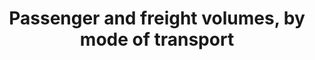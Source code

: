 ---
actual_indicator_available: 'Passenger Data: Passenger-kilometers by mode in millions;
  Freight Data - Metric tonnage of freight shipments by mode in millions.  '
actual_indicator_available_description: 'Passenger Data: Number of passengers multiplied
  by number of kilometers traveled; Freight Data: Tonnage of total freight shipped'
comments_and_limitations: Rail passenger-kilometer data are Amtrak only.  Commuter
  rail, light rail and subways are included under transit.  Amtrak data are a sum
  of the passenger-kilometer data for the twelve months of each calendar year.  Air
  passenger-kilometer data are for certified air carriers in domestic service.
computation_units: Passenger-kilometers, metric tonnes
data_non_statistical: false
date_metadata_updated: October 2017
date_of_national_source_publication: Passenger - July 2017, Freight - April 2017
disaggregation_categories: Mode of transportation
disaggregation_geography: United States - Passenger data includes travel in the United
  States.  Freight data includes domestic shipments and the U.S. portion of foreign
  shipments.
goal_meta_link: http://unstats.un.org/sdgs/files/metadata-compilation/Metadata-Goal-9.pdf
graph: longitudinal
graph_title: US Passenger-Kilometers by Air in Millions
graph_type: line
has_metadata: true
indicator: 9.1.2
indicator_definition: 'Average parcel shipping time/parcel shipping time standards,
  by country, both for domestic and international parcel services, and by product:
  this is the level of reliability of domestic or international parcel delivery services
  and for different products exchanged between countries. This ratio is determined
  after dividing the average parcel shipping time by the standard shipping time expected
  for parcels delivery at the national or international level, and at the product
  level depending on data availability. An alternative way of computing a similar
  quality of service ratio would be to use the percentage of parcels actually delivered
  within the quality standard, i.e. within the standard for shipping times. The standard
  for shipping time is the expected end-to-end transit time and is often expressed
  as the posting day + one, two , three, four or five days depending on the country
  geography and distance between countries.'
indicator_name: Passenger and freight volumes, by mode of transport
indicator_sort_order: 09-01-02
indicator_variable: pass_vol_air
international_and_national_references: "Passenger Data \u2013 http://www.rita.dot.gov/bts/sites/rita.dot.gov.bts/files/publications/national_transportation_statistics/html/table_01_40_m.html\
  \ Freight Data \u2013 http://www.rita.dot.gov/bts/sites/rita.dot.gov.bts/files/subject_areas/freight_transportation/faf"
layout: indicator
method_of_computation: "Passenger data \u2013 number of passengers multiplied by the\
  \ distance traveled. Freight data \u2013 the Freight Analysis Framework incorporates\
  \ data from the 2012 Commodity Flow Survey, Transborder Freight Data, Foreign Trade\
  \ Statistics, and a combination of sources for individual sectors including agriculture,\
  \ energy extraction, construction, and other sectors. Both passenger and freight\
  \ data have been converted to metric units."
national_geographical_coverage: United States
periodicity: Annual and monthly data
permalink: /9-1-2/
published: true
rationale_interpretation: With the strong development of national and international
  e-commerce, the quality of the postal and parcels delivery services is becoming
  a major concern for millions of enterprises and consumers transacting online. It
  is sometimes considered as a major hurdle by these market players and one of the
  challenges for trade facilitation, particularly for micro, small and medium-size
  enterprises interested in internationalizing their activities.
reporting_status: complete
scheduled_update_by_national_source: Passenger - July 2018, Freight - Not currently
  scheduled
sdg_goal: 9
source_active_1: true
source_agency_staff_email_1: steven.beningo@dot.gov
source_agency_staff_name_1: Steven Beningo
source_agency_survey_dataset_1: "Passenger Data \u2013 Rail: BTS reporting to the\
  \ International Transport Forum derived from Amtrak monthly reports.  Other modes:\
  \ as cited in U.S. Department of Transportation, Bureau of Transportation Statistics,\
  \ National Transportation Statistics, table 1-40M, as of October 2017   Freight\
  \ Data \u2013 U.S. Department of Transportation, Bureau of Transportation Statistics\
  \ and Federal Highway Administration, Freight Analysis Framework, version 4, as\
  \ of October 2017."
source_notes_1: null
source_organisation_1: "Passenger Data \u2013 Rail: BTS reporting to the International\
  \ Transport Forum derived from Amtrak monthly reports.  Other modes: as cited in\
  \ U.S. Department of Transportation, Bureau of Transportation Statistics, National\
  \ Transportation Statistics, table 1-40M, as of October 2017   Freight Data \u2013\
  \ U.S. Department of Transportation, Bureau of Transportation Statistics and Federal\
  \ Highway Administration, Freight Analysis Framework, version 4, as of October 2017."
source_title_1: null
source_url_1: "Passenger Data \u2013 http://www.rita.dot.gov/bts/sites/rita.dot.gov.bts/files/publications/national_transportation_statistics/html/table_01_40_m.html\
  \ Freight Data \u2013 http://www.rita.dot.gov/bts/sites/rita.dot.gov.bts/files/subject_areas/freight_transportation/faf"
target: Develop quality, reliable, sustainable and resilient infrastructure, including
  regional and trans-border infrastructure, to support economic development and human
  well-being, with a focus on affordable and equitable access for all.
target_id: 9.1
time_period: 'Passenger Data: 2000-2015 passenger data (other than Amtrak data), 2000-2016
  Amtrak data; Freight Data: 2007 and 2012-2015'
title: Passenger and freight volumes, by mode of transport
un_custodial_agency: 'ICAO, ITF-OECD (Partnering Agencies: UPU, UNEP, UNECE)'
un_designated_tier: '1'
variable_description: null
variable_notes: null
---